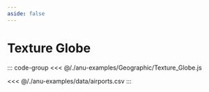 ```yaml
---
aside: false
---
```


<script setup>
import { textureGlobe } from '../anu-examples/Geographic/Texture_Globe.js'
import singleView  from '../vue_components/singleView.vue'
</script>

# Texture Globe

<singleView :scene="textureGlobe" />

::: code-group
<<< @/./anu-examples/Geographic/Texture_Globe.js 

<<< @/./anu-examples/data/airports.csv
:::